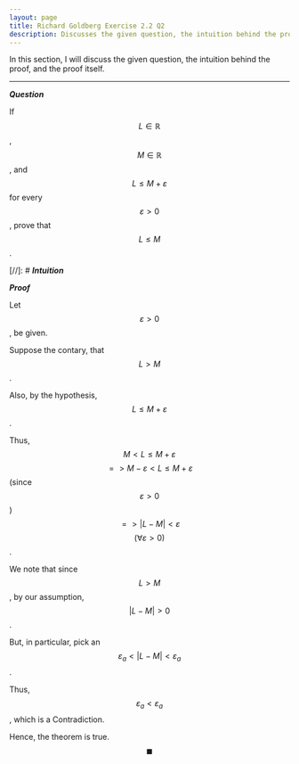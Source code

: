 ```yaml
---
layout: page
title: Richard Goldberg Exercise 2.2 Q2
description: Discusses the given question, the intuition behind the proof, and the proof itself
---
```


In this section, I will discuss the given question, the intuition behind the proof, and the
proof itself.

---

_**Question**_

If $$L \in \mathbb{R}$$, $$M \in \mathbb{R}$$, and $$L \leqslant M + \varepsilon$$ for every
$$\varepsilon > 0$$, prove that $$L \leqslant M$$.

[//]: # _**Intuition**_

_**Proof**_

Let $$\varepsilon > 0$$, be given.

Suppose the contary, that $$L > M$$.

Also, by the hypothesis, $$L \leqslant M + \varepsilon$$.

Thus, $$M < L \leqslant M + \varepsilon$$ $$ => M - \varepsilon < L \leqslant M + \varepsilon$$
(since $$\varepsilon > 0$$)
$$ => \lvert L - M \rvert < \varepsilon$$ $$(\forall \varepsilon > 0)$$.

We note that since $$L > M$$, by our assumption, $$\lvert L - M \rvert > 0$$.

But, in particular, pick an $$\varepsilon_a < \lvert L - M \rvert < \varepsilon_a$$.

Thus, $$\varepsilon_a < \varepsilon_a$$, which is a Contradiction.

Hence, the theorem is true. $$\blacksquare$$

